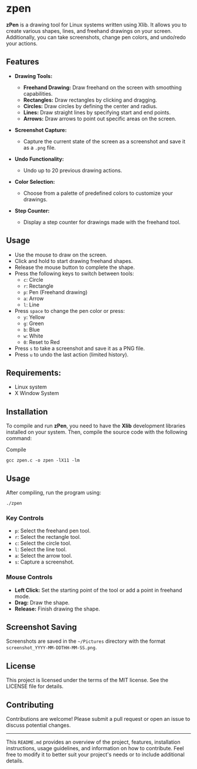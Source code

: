 # zpen

**zPen** is a drawing tool for Linux systems written using Xlib. It allows you to create various shapes, lines, and freehand drawings on your screen. Additionally, you can take screenshots, change pen colors, and undo/redo your actions.
## Features

- **Drawing Tools:**
    
    - **Freehand Drawing:** Draw freehand on the screen with smoothing capabilities.
    - **Rectangles:** Draw rectangles by clicking and dragging.
    - **Circles:** Draw circles by defining the center and radius.
    - **Lines:** Draw straight lines by specifying start and end points.
    - **Arrows:** Draw arrows to point out specific areas on the screen.
- **Screenshot Capture:**
    
    - Capture the current state of the screen as a screenshot and save it as a `.png` file.
- **Undo Functionality:**
    
    - Undo up to 20 previous drawing actions.
- **Color Selection:**
    
    - Choose from a palette of predefined colors to customize your drawings.
- **Step Counter:**
    
    - Display a step counter for drawings made with the freehand tool.

## Usage

- Use the mouse to draw on the screen.
- Click and hold to start drawing freehand shapes.
- Release the mouse button to complete the shape.
- Press the following keys to switch between tools:
    - `c`: Circle
    - `r`: Rectangle
    - `p`: Pen (Freehand drawing)
    - `a`: Arrow
    - `l`: Line
- Press `space` to change the pen color or press:
	- `y`: Yellow
	- `g`: Green
	- `b`: Blue
	- `w`: White
	- `0`: Reset to Red
- Press `s` to take a screenshot and save it as a PNG file.
- Press `u` to undo the last action (limited history).
## Requirements:

- Linux system
- X Window System
## Installation

To compile and run **zPen**, you need to have the **Xlib** development libraries installed on your system. Then, compile the source code with the following command:

Compile

`gcc zpen.c -o zpen -lX11 -lm`

## Usage

After compiling, run the program using:

`./zpen`

### Key Controls

- `p`: Select the freehand pen tool.
- `r`: Select the rectangle tool.
- `c`: Select the circle tool.
- `l`: Select the line tool.
- `a`: Select the arrow tool.
- `s`: Capture a screenshot.

### Mouse Controls

- **Left Click:** Set the starting point of the tool or add a point in freehand mode.
- **Drag:** Draw the shape.
- **Release:** Finish drawing the shape.

## Screenshot Saving

Screenshots are saved in the `~/Pictures` directory with the format `screenshot_YYYY-MM-DDTHH-MM-SS.png`.

## License

This project is licensed under the terms of the MIT license. See the LICENSE file for details.

## Contributing

Contributions are welcome! Please submit a pull request or open an issue to discuss potential changes.

---

This `README.md` provides an overview of the project, features, installation instructions, usage guidelines, and information on how to contribute. Feel free to modify it to better suit your project's needs or to include additional details.
